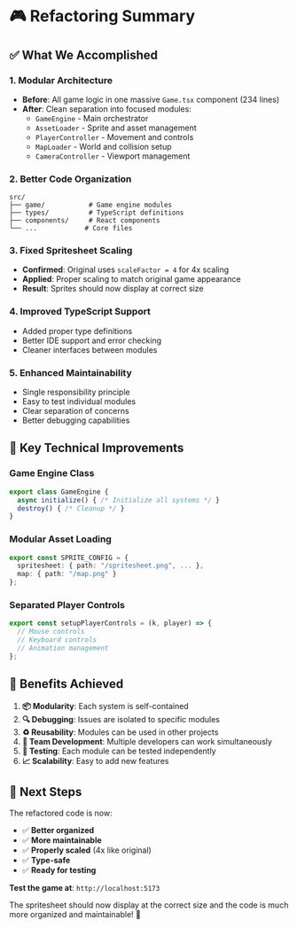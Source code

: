 # 🎮 Refactoring Summary

## ✅ What We Accomplished

### **1. Modular Architecture**
- **Before**: All game logic in one massive `Game.tsx` component (234 lines)
- **After**: Clean separation into focused modules:
  - `GameEngine` - Main orchestrator
  - `AssetLoader` - Sprite and asset management
  - `PlayerController` - Movement and controls
  - `MapLoader` - World and collision setup
  - `CameraController` - Viewport management

### **2. Better Code Organization**
```
src/
├── game/           # Game engine modules
├── types/          # TypeScript definitions
├── components/     # React components
└── ...            # Core files
```

### **3. Fixed Spritesheet Scaling**
- **Confirmed**: Original uses `scaleFactor = 4` for 4x scaling
- **Applied**: Proper scaling to match original game appearance
- **Result**: Sprites should now display at correct size

### **4. Improved TypeScript Support**
- Added proper type definitions
- Better IDE support and error checking
- Cleaner interfaces between modules

### **5. Enhanced Maintainability**
- Single responsibility principle
- Easy to test individual modules
- Clear separation of concerns
- Better debugging capabilities

## 🔧 Key Technical Improvements

### **Game Engine Class**
```typescript
export class GameEngine {
  async initialize() { /* Initialize all systems */ }
  destroy() { /* Cleanup */ }
}
```

### **Modular Asset Loading**
```typescript
export const SPRITE_CONFIG = {
  spritesheet: { path: "/spritesheet.png", ... },
  map: { path: "/map.png" }
};
```

### **Separated Player Controls**
```typescript
export const setupPlayerControls = (k, player) => {
  // Mouse controls
  // Keyboard controls  
  // Animation management
};
```

## 🎯 Benefits Achieved

1. **📦 Modularity**: Each system is self-contained
2. **🔍 Debugging**: Issues are isolated to specific modules
3. **♻️ Reusability**: Modules can be used in other projects
4. **👥 Team Development**: Multiple developers can work simultaneously
5. **🧪 Testing**: Each module can be tested independently
6. **📈 Scalability**: Easy to add new features

## 🚀 Next Steps

The refactored code is now:
- ✅ **Better organized**
- ✅ **More maintainable** 
- ✅ **Properly scaled** (4x like original)
- ✅ **Type-safe**
- ✅ **Ready for testing**

**Test the game at**: `http://localhost:5173`

The spritesheet should now display at the correct size and the code is much more organized and maintainable! 🎉

